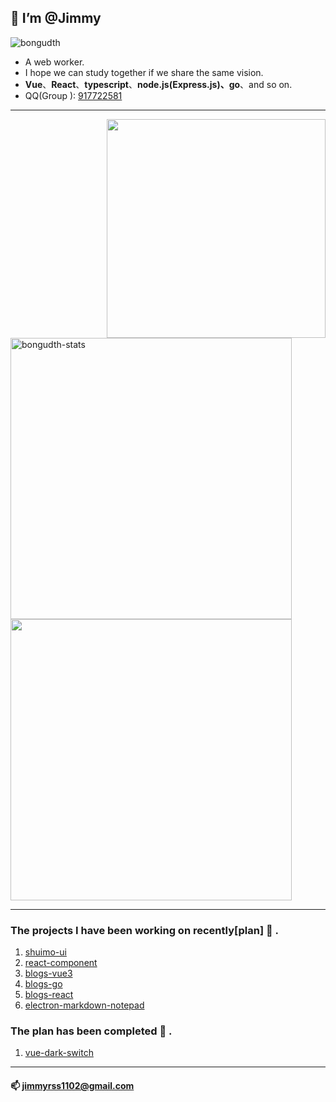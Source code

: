 
## 👋 I’m @Jimmy

 <img src="https://komarev.com/ghpvc/?username=RSS1102&label=Profile%20views&color=f69673&style=flat" alt="bongudth" />
  
* A web worker.
* I hope we can study together if we share the same vision.
* **Vue**、**React**、**typescript**、**node.js(Express.js)、go**、and so on.
* QQ(Group ): <a href="https://jq.qq.com/?_wv=1027&k=S3dfwlRT">917722581</a>

---

<img align="right" width="350" src="https://pic.rmb.bdstatic.com/bjh/down/99b15364feac6f5cb587e8884b4361cc.gif" />

<img width="450" src="https://github-readme-stats.vercel.app/api/top-langs?username=RSS1102&show_icons=true&locale=en&layout=compact&line_height=20&title_color=f69673" alt="bongudth-stats" />
<img width="450" src="https://github-readme-stats.vercel.app/api?username=RSS1102&show_icons=true&hide_border=false&line_height=20&title_color=f69673&icon_color=e2a7a2&show_owner=true" />

---
### The projects I have been working on recently[plan] :raising_hand: .
1. [shuimo-ui](https://github.com/janghood/shuimo-ui)
2. [react-component](https://github.com/RSS1102/react-component)
3. [blogs-vue3](https://github.com/RSS1102/blogs-vue3)
4. [blogs-go](https://github.com/RSS1102/blogs-go)
5. [blogs-react](https://github.com/RSS1102/blogs-react)
6. [electron-markdown-notepad](https://github.com/RSS1102/electron-markdown-notepad)


### The plan has been completed :muscle: .
1. [vue-dark-switch](https://github.com/dishait/vue-dark-switch)

---

#### 📫 jimmyrss1102@gmail.com

